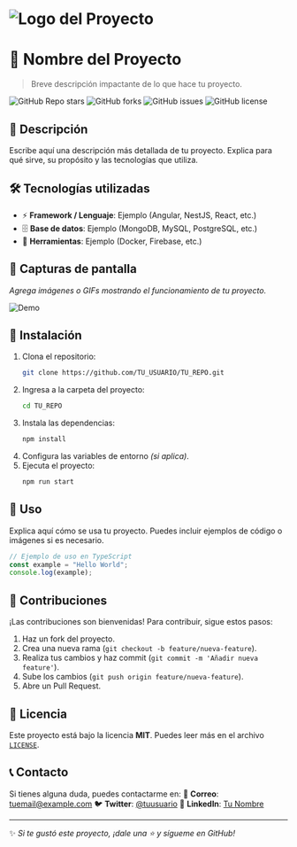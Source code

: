 # ![Logo del Proyecto](img/logo.png)

# 🚀 Nombre del Proyecto

> Breve descripción impactante de lo que hace tu proyecto.

![GitHub Repo stars](https://img.shields.io/github/stars/TU_USUARIO/TU_REPO?style=for-the-badge)
![GitHub forks](https://img.shields.io/github/forks/TU_USUARIO/TU_REPO?style=for-the-badge)
![GitHub issues](https://img.shields.io/github/issues/TU_USUARIO/TU_REPO?style=for-the-badge)
![GitHub license](https://img.shields.io/github/license/TU_USUARIO/TU_REPO?style=for-the-badge)

## 📜 Descripción

Escribe aquí una descripción más detallada de tu proyecto. Explica para qué sirve, su propósito y las tecnologías que utiliza.

## 🛠️ Tecnologías utilizadas

- ⚡ **Framework / Lenguaje**: Ejemplo (Angular, NestJS, React, etc.)
- 🗄 **Base de datos**: Ejemplo (MongoDB, MySQL, PostgreSQL, etc.)
- 🔧 **Herramientas**: Ejemplo (Docker, Firebase, etc.)

## 📸 Capturas de pantalla

_Agrega imágenes o GIFs mostrando el funcionamiento de tu proyecto._

![Demo](img/demo.png)

## 🚀 Instalación

1. Clona el repositorio:
   ```bash
   git clone https://github.com/TU_USUARIO/TU_REPO.git
   ```
2. Ingresa a la carpeta del proyecto:
   ```bash
   cd TU_REPO
   ```
3. Instala las dependencias:
   ```bash
   npm install
   ```
4. Configura las variables de entorno _(si aplica)_.
5. Ejecuta el proyecto:
   ```bash
   npm run start
   ```

## 📌 Uso

Explica aquí cómo se usa tu proyecto. Puedes incluir ejemplos de código o imágenes si es necesario.

```typescript
// Ejemplo de uso en TypeScript
const example = "Hello World";
console.log(example);
```

## 🤝 Contribuciones

¡Las contribuciones son bienvenidas! Para contribuir, sigue estos pasos:
1. Haz un fork del proyecto.
2. Crea una nueva rama (`git checkout -b feature/nueva-feature`).
3. Realiza tus cambios y haz commit (`git commit -m 'Añadir nueva feature'`).
4. Sube los cambios (`git push origin feature/nueva-feature`).
5. Abre un Pull Request.

## 📜 Licencia

Este proyecto está bajo la licencia **MIT**. Puedes leer más en el archivo [`LICENSE`](LICENSE).

## 📞 Contacto

Si tienes alguna duda, puedes contactarme en:
📧 **Correo**: [tuemail@example.com](mailto:tuemail@example.com)
🐦 **Twitter**: [@tuusuario](https://twitter.com/tuusuario)
💼 **LinkedIn**: [Tu Nombre](https://linkedin.com/in/tuusuario)

---
✨ _Si te gustó este proyecto, ¡dale una ⭐ y sígueme en GitHub!_
